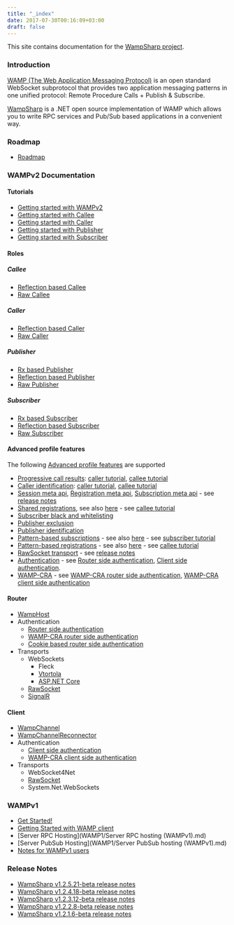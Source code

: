 ```yaml
---
title: "_index"
date: 2017-07-30T00:16:09+03:00
draft: false
---
```


This site contains documentation for the [WampSharp project](http://github.com/Code-Sharp/WampSharp).

### Introduction

[WAMP (The Web Application Messaging Protocol)](http://wamp.ws) is an open standard WebSocket subprotocol that provides two application messaging patterns in one unified protocol: Remote Procedure Calls + Publish & Subscribe.   

[WampSharp](http://github.com/Code-Sharp/WampSharp) is a .NET open source implementation of WAMP which allows you to write RPC services and Pub/Sub based applications in a convenient way.

### Roadmap

* [Roadmap](Roadmap.md)

### WAMPv2 Documentation

#### Tutorials
* [Getting started with WAMPv2](WAMP2/Getting-started-with-WAMPv2.md)
* [Getting started with Callee](WAMP2/Roles/Callee/Getting-Started-with-Callee.md)
* [Getting started with Caller](WAMP2/Roles/Caller/Getting-Started-with-Caller.md)
* [Getting started with Publisher](WAMP2/Roles/Publisher/Getting-Started-with-Publisher.md)
* [Getting started with Subscriber](WAMP2/Roles/Subscriber/Getting-Started-with-Subscriber.md)

#### Roles

##### Callee
* [Reflection based Callee](WAMP2/Roles/Callee/Reflection-based-Callee.md)
* [Raw Callee](WAMP2/Roles/Callee/Raw-Callee.md)

##### Caller
* [Reflection based Caller](WAMP2/Roles/Caller/Reflection-based-Caller.md)
* [Raw Caller](WAMP2/Roles/Caller/Raw-Caller.md)

##### Publisher
* [Rx based Publisher](WAMP2/Roles/Publisher/Rx-based-Publisher.md)
* [Reflection based Publisher](WAMP2/Roles/Publisher/Reflection-based-Publisher.md)
* [Raw Publisher](WAMP2/Roles/Publisher/Raw-Publisher.md)

##### Subscriber
* [Rx based Subscriber](WAMP2/Roles/Subscriber/Rx-based-Subscriber.md)
* [Reflection based Subscriber](WAMP2/Roles/Subscriber/Reflection-based-Subscriber.md)
* [Raw Subscriber](WAMP2/Roles/Subscriber/Raw-Subscriber.md)

#### Advanced profile features

The following [Advanced profile features](https://github.com/wamp-proto/wamp-proto/blob/master/rfc/text/adv_features.md) are supported

* [Progressive call results](https://github.com/wamp-proto/wamp-proto/tree/master/rfc/text/advanced/ap_rpc_progressive_call_results.md): [caller tutorial](WAMP2/Roles/Caller/Reflection-based-Caller.md#progressive-call-results), [callee tutorial](WAMP2/Roles/Callee/Reflection-based-Callee.md#progressive-call-results)
* [Caller identification](https://github.com/wamp-proto/wamp-proto/tree/master/rfc/text/advanced/ap_rpc_caller_identification.md): [caller tutorial](WAMP2/Roles/Caller/Reflection-based-Caller.md#caller-identification), [callee tutorial](WAMP2/Roles/Callee/Reflection-based-Callee.md)
* [Session meta api](https://github.com/wamp-proto/wamp-proto/blob/master/rfc/text/advanced/ap_session_meta_api.md), [Registration meta api](https://github.com/wamp-proto/wamp-proto/blob/master/rfc/text/advanced/ap_rpc_registration_meta_api.md), [Subscription meta api](https://github.com/wamp-proto/wamp-proto/blob/master/rfc/text/advanced/ap_pubsub_subscription_meta_api.md) - see [release notes](Release-notes/WampSharp-v1.2.3.12-beta-release-notes.md#meta-api-descriptor-service)
* [Shared registrations](https://github.com/wamp-proto/wamp-proto/blob/master/rfc/text/advanced/ap_rpc_shared_registration.md), see also [here](http://crossbar.io/docs/Shared-Registrations/)  - see [callee tutorial](WAMP2/Roles/Callee/Reflection-based-Callee.md#shared-registrations)
* [Subscriber black and whitelisting](https://github.com/wamp-proto/wamp-proto/blob/master/rfc/text/advanced/ap_pubsub_subscriber_blackwhite_listing.md)
* [Publisher exclusion](https://github.com/wamp-proto/wamp-proto/blob/master/rfc/text/advanced/ap_pubsub_publisher_exclusion.md)
* [Publisher identification](https://github.com/wamp-proto/wamp-proto/blob/master/rfc/text/advanced/ap_pubsub_publisher_identification.md)
* [Pattern-based subscriptions](https://github.com/wamp-proto/wamp-proto/blob/master/rfc/text/advanced/ap_pubsub_pattern_based_subscription.md) - see also [here](http://crossbar.io/docs/Pattern-Based-Subscriptions/) - see [subscriber tutorial](WAMP2/Roles/Subscriber/Reflection-based-Subscriber.md#pattern-based-subscriptions)
* [Pattern-based registrations](https://github.com/wamp-proto/wamp-proto/blob/master/rfc/text/advanced/ap_rpc_pattern_based_registration.md) - see also [here](http://crossbar.io/docs/Pattern-Based-Registrations/) - see [callee tutorial](WAMP2/Roles/Callee/Reflection-based-Callee.md#pattern-based-registrations)
* [RawSocket transport](https://github.com/wamp-proto/wamp-proto/blob/master/rfc/text/advanced/ap_transport_rawsocket.md) - see [release notes](Release-notes/WampSharp-v1.2.3.12-beta-release-notes.md#rawsocket-rewrite)
* [Authentication](https://github.com/wamp-proto/wamp-proto/blob/master/rfc/text/advanced/ap_authentication.md) - see [Router side authentication](WAMP2/Router/Router-side-authentication.md), [Client side authentication](WAMP2/Client/Client-side-authentication.md).
* [WAMP-CRA](https://github.com/wamp-proto/wamp-proto/blob/master/rfc/text/advanced/ap_authentication_cra.md) - see [WAMP-CRA router side authentication](WAMP2/Router/WAMP-CRA-router-side-authentication.md), [WAMP-CRA client side authentication](WAMP2/Client/WAMP-CRA-client-side-authentication.md)

#### Router

* [WampHost](WAMP2/Router/WampHost.md)
* Authentication
  * [Router side authentication](WAMP2/Router/Router-side-authentication.md)
  * [WAMP-CRA router side authentication](WAMP2/Router/WAMP-CRA-router-side-authentication.md)
  * [Cookie based router side authentication](WAMP2/Router/Cookie-based-router-side-authentication.md)
* Transports
  * WebSockets
    * Fleck
    * [Vtortola](Release-notes/WampSharp-v1.2.1.6-beta-release-notes.md#vtortolawebsocketlistener-support)
    * [ASP.NET Core](Release-notes/WampSharp-v1.2.4.18-beta-release-notes.md#aspnet-core-support)
  * [RawSocket](Release-notes/WampSharp-v1.2.3.12-beta-release-notes.md#rawsocket-rewrite)
  * [SignalR](https://github.com/Code-Sharp/AutobahnJS.SignalR)

#### Client

* [WampChannel](WAMP2/Client/WampChannel.md)
* [WampChannelReconnector](WAMP2/Client/WampChannelReconnector.md)
* Authentication
  * [Client side authentication](WAMP2/Client/Client-side-authentication.md)
  * [WAMP-CRA client side authentication](WAMP2/Client/WAMP-CRA-client-side-authentication.md)
* Transports
  * WebSocket4Net
  * [RawSocket](Release-notes/WampSharp-v1.2.3.12-beta-release-notes.md#rawsocket-client-transport)
  * System.Net.WebSockets

### WAMPv1

* [Get Started!](WAMP1/Getting-started-with-WAMPv1.md)
* [Getting Started with WAMP client](WAMP1/Getting-started-with-WAMPv1-client.md)
* [Server RPC Hosting](WAMP1/Server RPC hosting (WAMPv1).md)
* [Server PubSub Hosting](WAMP1/Server PubSub hosting (WAMPv1).md)
* [Notes for WAMPv1 users](WAMP1/Notes-for-WAMPv1-users.md)

### Release Notes

* [WampSharp v1.2.5.21-beta release notes](Release-notes/WampSharp-v1.2.5.21-beta-release-notes.md)
* [WampSharp v1.2.4.18-beta release notes](Release-notes/WampSharp-v1.2.4.18-beta-release-notes.md)
* [WampSharp v1.2.3.12-beta release notes](Release-notes/WampSharp-v1.2.3.12-beta-release-notes.md)
* [WampSharp v1.2.2.8-beta release notes](Release-notes/WampSharp-v1.2.2.8-beta-release-notes.md)
* [WampSharp v1.2.1.6-beta release notes](Release-notes/WampSharp-v1.2.1.6-beta-release-notes.md)
